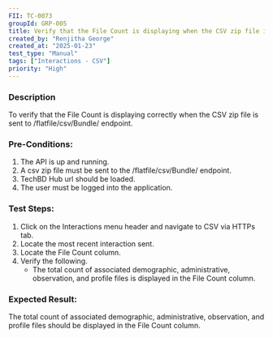 ```yaml
---
FII: TC-0073
groupId: GRP-005
title: Verify that the File Count is displaying when the CSV zip file is sent to /flatfile/csv/Bundle/ endpoint
created_by: "Renjitha George"
created_at: "2025-01-23"
test_type: "Manual"
tags: ["Interactions - CSV"]
priority: "High"
---
```


### Description

To verify that the File Count is displaying correctly when the CSV zip file is
sent to /flatfile/csv/Bundle/ endpoint.

### Pre-Conditions:

1. The API is up and running.
2. A csv zip file must be sent to the /flatfile/csv/Bundle/ endpoint.
3. TechBD Hub url should be loaded.
4. The user must be logged into the application.

### Test Steps:

1. Click on the Interactions menu header and navigate to CSV via HTTPs tab.
2. Locate the most recent interaction sent.
3. Locate the File Count column.
4. Verify the following.
   - The total count of associated demographic, administrative, observation, and
     profile files is displayed in the File Count column.

### Expected Result:

The total count of associated demographic, administrative, observation, and
profile files should be displayed in the File Count column.
